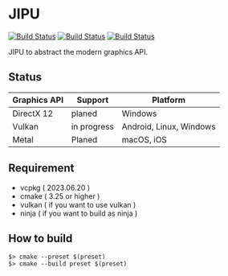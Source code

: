 # JIPU

[![Build Status](https://github.com/gandis0713/jipu/workflows/Android/badge.svg)](https://github.com/gandis0713/jipu/workflows/Android/badge.svg)
[![Build Status](https://github.com/gandis0713/jipu/workflows/macOS/badge.svg)](https://github.com/gandis0713/jipu/workflows/macOS/badge.svg)
[![Build Status](https://github.com/gandis0713/jipu/workflows/Windows/badge.svg)](https://github.com/gandis0713/jipu/workflows/Windows/badge.svg)

JIPU to abstract the modern graphics API.

## Status
|Graphics API| Support | Platform |
|-|-|-|
|DirectX 12 | planed | Windows |
|Vulkan| in progress | Android, Linux, Windows |
|Metal | Planed | macOS, iOS |

## Requirement

- vcpkg ( 2023.06.20 )
- cmake ( 3.25 or higher )
- vulkan ( if you want to use vulkan )
- ninja ( if you want to build as ninja )

## How to build
```shell
$> cmake --preset $(preset)
$> cmake --build preset $(preset)
```

